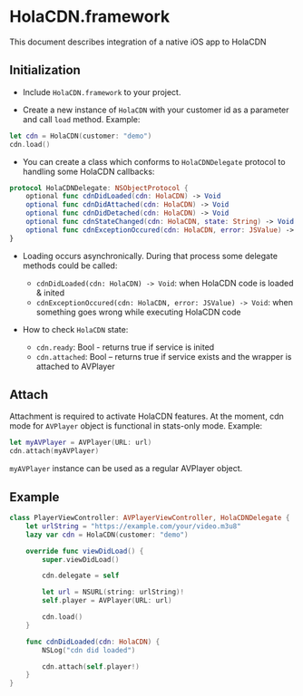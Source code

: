 # HolaCDN.framework

This document describes integration of a native iOS app to HolaCDN

## Initialization

- Include `HolaCDN.framework` to your project.

- Create a new instance of `HolaCDN` with your customer id as
a parameter and call `load` method. Example:

```swift
let cdn = HolaCDN(customer: "demo")
cdn.load()
```

- You can create a class which conforms to `HolaCDNDelegate` protocol to
handling some HolaCDN callbacks:

```swift
protocol HolaCDNDelegate: NSObjectProtocol {
    optional func cdnDidLoaded(cdn: HolaCDN) -> Void
    optional func cdnDidAttached(cdn: HolaCDN) -> Void
    optional func cdnDidDetached(cdn: HolaCDN) -> Void
    optional func cdnStateChanged(cdn: HolaCDN, state: String) -> Void
    optional func cdnExceptionOccured(cdn: HolaCDN, error: JSValue) -> Void
}
```

- Loading occurs asynchronically. During that process some delegate
methods could be called:

  - `cdnDidLoaded(cdn: HolaCDN) -> Void`: when HolaCDN code is loaded & inited
  - `cdnExceptionOccured(cdn: HolaCDN, error: JSValue) -> Void`:
when something goes wrong while executing HolaCDN code

- How to check `HolaCDN` state:

  - `cdn.ready`: Bool - returns true if service is inited
  - `cdn.attached`: Bool – returns true if service exists and the wrapper
  is attached to AVPlayer

## Attach

Attachment is required to activate HolaCDN features. At the moment, cdn mode
for `AVPlayer` object is functional in stats-only mode. Example:

```swift
let myAVPlayer = AVPlayer(URL: url)
cdn.attach(myAVPlayer)
```

`myAVPlayer` instance can be used as a regular AVPlayer object.

## Example

```swift
class PlayerViewController: AVPlayerViewController, HolaCDNDelegate {
    let urlString = "https://example.com/your/video.m3u8"
    lazy var cdn = HolaCDN(customer: "demo")

    override func viewDidLoad() {
        super.viewDidLoad()

        cdn.delegate = self

        let url = NSURL(string: urlString)!
        self.player = AVPlayer(URL: url)

        cdn.load()
    }

    func cdnDidLoaded(cdn: HolaCDN) {
        NSLog("cdn did loaded")

        cdn.attach(self.player!)
    }
}
```
